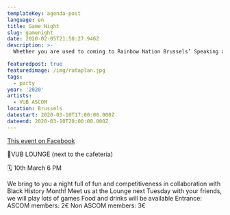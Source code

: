 ```yaml
---
templateKey: agenda-post
language: en
title: Game Night
slug: gamenight
date: 2020-02-05T21:50:27.946Z
description: >-
  Whether you are used to coming to Rainbow Nation Brussels’ Speaking and Support groups or this is your first time, you are very heartfully welcome. After organizing Speaking and Support groups for QT*IBPOC (LGBTQI+ People who are Black or of Colour) for more than a year and a half, we have decided, starting from this Black History Month Belgium, to ALSO organizing speaking groups strictly for Black LGBTQI+ People in Brussels.

featuredpost: true
featuredimage: /img/rataplan.jpg
tags:
  - party
year: '2020'
artists:
  - VUB ASCOM
location: Brussels
datestart: 2020-03-10T17:00:00.000Z
dateend: 2020-03-10T20:00:00.000Z
---
```

[This event on Facebook](https://www.facebook.com/events/689914671544477/)


📍VUB LOUNGE (next to the cafeteria)

🗓️ 10th March 6 PM

We bring to you a night full of fun and competitiveness in collaboration with Black History Month!
Meet us at the Lounge next Tuesday with your friends, we will play lots of games
Food and drinks will be available
Entrance:
ASCOM members: 2€
Non ASCOM members: 3€
